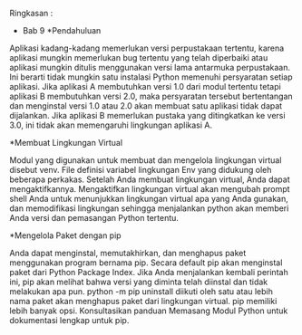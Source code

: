 Ringkasan :
- Bab 9
*Pendahuluan

Aplikasi kadang-kadang memerlukan versi perpustakaan tertentu, karena aplikasi mungkin memerlukan bug tertentu yang telah diperbaiki atau aplikasi mungkin ditulis menggunakan versi lama antarmuka perpustakaan. Ini berarti tidak mungkin satu instalasi Python memenuhi persyaratan setiap aplikasi. Jika aplikasi A membutuhkan versi 1.0 dari modul tertentu tetapi aplikasi B membutuhkan versi 2.0, maka persyaratan tersebut bertentangan dan menginstal versi 1.0 atau 2.0 akan membuat satu aplikasi tidak dapat dijalankan. Jika aplikasi B memerlukan pustaka yang ditingkatkan ke versi 3.0, ini tidak akan memengaruhi lingkungan aplikasi A.

*Membuat Lingkungan Virtual

Modul yang digunakan untuk membuat dan mengelola lingkungan virtual disebut venv. File definisi variabel lingkungan Env yang didukung oleh beberapa perkakas. Setelah Anda membuat lingkungan virtual, Anda dapat mengaktifkannya. Mengaktifkan lingkungan virtual akan mengubah prompt shell Anda untuk menunjukkan lingkungan virtual apa yang Anda gunakan, dan memodifikasi lingkungan sehingga menjalankan python akan memberi Anda versi dan pemasangan Python tertentu.

*Mengelola Paket dengan pip

Anda dapat menginstal, memutakhirkan, dan menghapus paket menggunakan program bernama pip. Secara default pip akan menginstal paket dari Python Package Index. Jika Anda menjalankan kembali perintah ini, pip akan melihat bahwa versi yang diminta telah diinstal dan tidak melakukan apa pun.
python -m pip uninstall diikuti oleh satu atau lebih nama paket akan menghapus paket dari lingkungan virtual.
pip memiliki lebih banyak opsi. Konsultasikan panduan Memasang Modul Python untuk dokumentasi lengkap untuk pip.